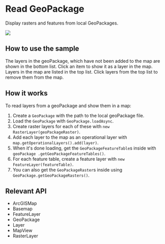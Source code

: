 # Read GeoPackage

Display rasters and features from local GeoPackages.

![]("ReadGeoPackage.png)

## How to use the sample

The layers in the geoPackage, which have not been added to the map are shown in the bottom list. Click an item to 
show it as a layer in the map. Layers in the map are listed in the top list. Click layers from the top list to 
remove them from the map.

## How it works

To read layers from a geoPackage and show them in a map:


  1. Create a `GeoPackage` with the path to the local geoPackage file.
  2. Load the `GeoPackage` with `GeoPackage.loadAsync`.
  3. Create raster layers for each of these with `new RasterLayer(geoPackageRaster)`.
  4. Add each layer to the map as an operational layer with `map.getOperationalLayers().add(layer)`.
  5. When it's done loading, get the `GeoPackageFeatureTable`s inside with `geoPackage
  .getGeoPackageFeatureTables()`.
  6. For each feature table, create a feature layer with `new FeatureLayer(featureTable)`.
  7. You can also get the `GeoPackageRaster`s inside using `GeoPackage.getGeoPackageRasters()`.


## Relevant API


* ArcGISMap
* Basemap
* FeatureLayer
* GeoPackage
* Layer
* MapView
* RasterLayer

